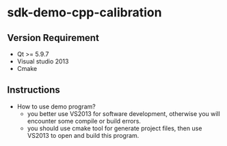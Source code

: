 # sdk-demo-cpp-calibration

## Version Requirement

- Qt >= 5.9.7  
- Visual studio 2013  
- Cmake  

## Instructions  

- How to use demo program?  
  - you better use VS2013 for software development, otherwise you will encounter some compile or build errors.  
  - you should use cmake tool for generate project files, then use VS2013 to open and build this program.